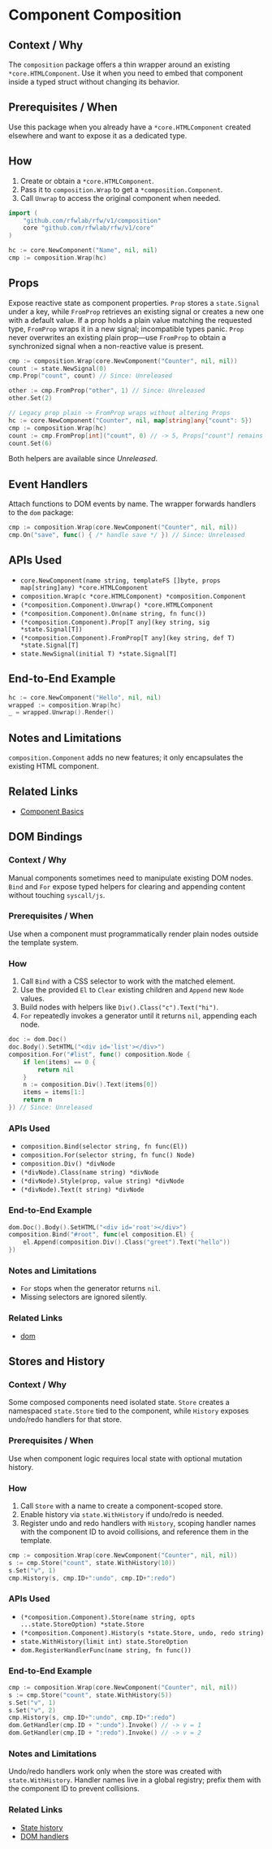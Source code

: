 # Component Composition

## Context / Why

The `composition` package offers a thin wrapper around an existing `*core.HTMLComponent`.
Use it when you need to embed that component inside a typed struct without changing its behavior.

## Prerequisites / When

Use this package when you already have a `*core.HTMLComponent` created elsewhere and want to expose it as a dedicated type.

## How

1. Create or obtain a `*core.HTMLComponent`.
2. Pass it to `composition.Wrap` to get a `*composition.Component`.
3. Call `Unwrap` to access the original component when needed.

```go
import (
    "github.com/rfwlab/rfw/v1/composition"
    core "github.com/rfwlab/rfw/v1/core"
)

hc := core.NewComponent("Name", nil, nil)
cmp := composition.Wrap(hc)
```

## Props

Expose reactive state as component properties. `Prop` stores a `state.Signal`
under a key, while `FromProp` retrieves an existing signal or creates a new one
with a default value. If a prop holds a plain value matching the requested
type, `FromProp` wraps it in a new signal; incompatible types panic. `Prop`
never overwrites an existing plain prop—use `FromProp` to obtain a synchronized
signal when a non-reactive value is present.

```go
cmp := composition.Wrap(core.NewComponent("Counter", nil, nil))
count := state.NewSignal(0)
cmp.Prop("count", count) // Since: Unreleased

other := cmp.FromProp("other", 1) // Since: Unreleased
other.Set(2)
```

```go
// Legacy prop plain -> FromProp wraps without altering Props
hc := core.NewComponent("Counter", nil, map[string]any{"count": 5})
cmp := composition.Wrap(hc)
count := cmp.FromProp[int]("count", 0) // -> 5, Props["count"] remains 5 (int)
count.Set(6)
```

Both helpers are available since *Unreleased*.

## Event Handlers

Attach functions to DOM events by name. The wrapper forwards handlers to the
`dom` package:

```go
cmp := composition.Wrap(core.NewComponent("Counter", nil, nil))
cmp.On("save", func() { /* handle save */ }) // Since: Unreleased
```

## APIs Used

- `core.NewComponent(name string, templateFS []byte, props map[string]any) *core.HTMLComponent`
- `composition.Wrap(c *core.HTMLComponent) *composition.Component`
- `(*composition.Component).Unwrap() *core.HTMLComponent`
- `(*composition.Component).On(name string, fn func())`
- `(*composition.Component).Prop[T any](key string, sig *state.Signal[T])`
- `(*composition.Component).FromProp[T any](key string, def T) *state.Signal[T]`
- `state.NewSignal(initial T) *state.Signal[T]`

## End-to-End Example

```go
hc := core.NewComponent("Hello", nil, nil)
wrapped := composition.Wrap(hc)
_ = wrapped.Unwrap().Render()
```

## Notes and Limitations

`composition.Component` adds no new features; it only encapsulates the existing HTML component.

## Related Links

- [Component Basics](./components-basics)

## DOM Bindings

### Context / Why

Manual components sometimes need to manipulate existing DOM nodes. `Bind` and
`For` expose typed helpers for clearing and appending content without touching
`syscall/js`.

### Prerequisites / When

Use when a component must programmatically render plain nodes outside the
template system.

### How

1. Call `Bind` with a CSS selector to work with the matched element.
2. Use the provided `El` to `Clear` existing children and `Append` new `Node`
   values.
3. Build nodes with helpers like `Div().Class("c").Text("hi")`.
4. `For` repeatedly invokes a generator until it returns `nil`, appending each
   node.

```go
doc := dom.Doc()
doc.Body().SetHTML("<div id='list'></div>")
composition.For("#list", func() composition.Node {
    if len(items) == 0 {
        return nil
    }
    n := composition.Div().Text(items[0])
    items = items[1:]
    return n
}) // Since: Unreleased
```

### APIs Used

- `composition.Bind(selector string, fn func(El))`
- `composition.For(selector string, fn func() Node)`
- `composition.Div() *divNode`
- `(*divNode).Class(name string) *divNode`
- `(*divNode).Style(prop, value string) *divNode`
- `(*divNode).Text(t string) *divNode`

### End-to-End Example

```go
dom.Doc().Body().SetHTML("<div id='root'></div>")
composition.Bind("#root", func(el composition.El) {
    el.Append(composition.Div().Class("greet").Text("hello"))
})
```

### Notes and Limitations

- `For` stops when the generator returns `nil`.
- Missing selectors are ignored silently.

### Related Links

- [dom](../api/dom)

## Stores and History

### Context / Why

Some composed components need isolated state. `Store` creates a namespaced
`state.Store` tied to the component, while `History` exposes undo/redo handlers
for that store.

### Prerequisites / When

Use when component logic requires local state with optional mutation history.

### How

1. Call `Store` with a name to create a component-scoped store.
2. Enable history via `state.WithHistory` if undo/redo is needed.
3. Register undo and redo handlers with `History`, scoping handler names with the component ID to avoid collisions, and reference them in the template.

```go
cmp := composition.Wrap(core.NewComponent("Counter", nil, nil))
s := cmp.Store("count", state.WithHistory(10))
s.Set("v", 1)
cmp.History(s, cmp.ID+":undo", cmp.ID+":redo")
```

### APIs Used

- `(*composition.Component).Store(name string, opts ...state.StoreOption) *state.Store`
- `(*composition.Component).History(s *state.Store, undo, redo string)`
- `state.WithHistory(limit int) state.StoreOption`
- `dom.RegisterHandlerFunc(name string, fn func())`

### End-to-End Example

```go
cmp := composition.Wrap(core.NewComponent("Counter", nil, nil))
s := cmp.Store("count", state.WithHistory(5))
s.Set("v", 1)
s.Set("v", 2)
cmp.History(s, cmp.ID+":undo", cmp.ID+":redo")
dom.GetHandler(cmp.ID + ":undo").Invoke() // -> v = 1
dom.GetHandler(cmp.ID + ":redo").Invoke() // -> v = 2
```

### Notes and Limitations

Undo/redo handlers work only when the store was created with `state.WithHistory`. Handler names live in a global registry; prefix them with the component ID to prevent collisions.

### Related Links

- [State history](../api/state#history)
- [DOM handlers](../api/dom#usage)

